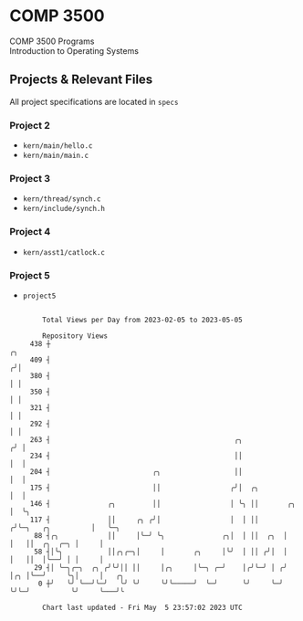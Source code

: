 # COMP 3500
COMP 3500 Programs  
Introduction to Operating Systems  
## Projects & Relevant Files
All project specifications are located in `specs`
### Project 2
- `kern/main/hello.c`
- `kern/main/main.c`
### Project 3
- `kern/thread/synch.c`
- `kern/include/synch.h`
### Project 4
- `kern/asst1/catlock.c`
### Project 5
- `project5`

```

        Total Views per Day from 2023-02-05 to 2023-05-05

        Repository Views
     438 ┼                                                                               ╭╮
     409 ┤                                                                              ╭╯│
     380 ┤                                                                              │ │
     350 ┤                                                                              │ │
     321 ┤                                                                              │ │
     292 ┤                                                                              │ │
     263 ┤                                             ╭╮                              ╭╯ │
     234 ┤                                             ││                              │  │
     204 ┤                         ╭╮                  ││                              │  │
     175 ┤                         ││                 ╭╯│  ╭╮                          │  │
     146 ┤              ╭╮         ││                 │ ╰╮ ││       ╭╮                 │  ╰╮
     117 ┤              ││     ╭╮ ╭╯│                 │  │ ││      ╭╯╰─╮   ╭╮          │   ╰─╮
      88 ┤╭╮            ││     │╰─╯ ╰╮              ╭╮│  │ ││  ╭╮  │   │   ││  ╭╮  ╭─╮ │     │
      58 ┤│╰╮           ││╭╮╭─╮│     │       ╭╮     │╰╯  │ ││ ╭╯│  │   │   ││  │╰──╯ │ │     │
      29 ┤│ ╰─╮╭─╮  ╭╮ ╭╯╰╯││ ││     │╭╮     │╰─╮ ╭─╯    │╭╯╰─╯ │ ╭╯   │╭╮ │╰──╯     ╰╮│     │   ╭╮
       0 ┼╯   ╰╯ ╰──╯╰─╯   ╰╯ ╰╯     ╰╯╰─────╯  ╰─╯      ╰╯     ╰─╯    ╰╯╰─╯          ╰╯     ╰───╯╰

        Chart last updated - Fri May  5 23:57:02 2023 UTC
        
```
